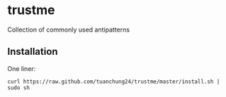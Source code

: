 trustme
=======

Collection of commonly used antipatterns

Installation
-------

One liner:
```
curl https://raw.github.com/tuanchung24/trustme/master/install.sh | sudo sh
```
